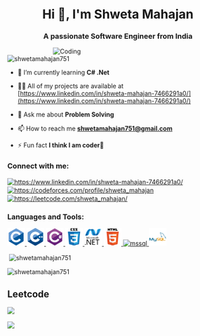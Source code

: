 
<h1 align="center">Hi 👋, I'm Shweta Mahajan   </h1>
<h3 align="center">A passionate Software Engineer from India</h3>

<image align="right" alt="Coding" width="400" src="https://cdn.dribbble.com/users/4055494/screenshots/15215756/media/d2b66c4ca0192aa26d103448b3d1518b.gif">

<p align="left"> <img src="https://komarev.com/ghpvc/?username=shwetamahajan751&label=Profile%20views&color=0e75b6&style=flat" alt="shwetamahajan751" /> </p>

- 🌱 I’m currently learning **C# .Net**

- 👨‍💻 All of my projects are available at [https://www.linkedin.com/in/shweta-mahajan-7466291a0/](https://www.linkedin.com/in/shweta-mahajan-7466291a0/)

- 💬 Ask me about **Problem Solving**

- 📫 How to reach me **shwetamahajan751@gmail.com**

- ⚡ Fun fact **I think I am coder🥲**

<h3 align="left">Connect with me:</h3>
<p align="left">
<a href="https://linkedin.com/in/https://www.linkedin.com/in/shweta-mahajan-7466291a0/" target="blank"><img align="center" src="https://raw.githubusercontent.com/rahuldkjain/github-profile-readme-generator/master/src/images/icons/Social/linked-in-alt.svg" alt="https://www.linkedin.com/in/shweta-mahajan-7466291a0/" height="30" width="40" /></a>
<a href="https://codeforces.com/profile/https://codeforces.com/profile/shweta_mahajan" target="blank"><img align="center" src="https://raw.githubusercontent.com/rahuldkjain/github-profile-readme-generator/master/src/images/icons/Social/codeforces.svg" alt="https://codeforces.com/profile/shweta_mahajan" height="30" width="40" /></a>
<a href="https://www.leetcode.com/https://leetcode.com/shweta_mahajan/" target="blank"><img align="center" src="https://raw.githubusercontent.com/rahuldkjain/github-profile-readme-generator/master/src/images/icons/Social/leet-code.svg" alt="https://leetcode.com/shweta_mahajan/" height="30" width="40" /></a>
</p>

<h3 align="left">Languages and Tools:</h3>
<p align="left"> <a href="https://www.cprogramming.com/" target="_blank" rel="noreferrer"> <img src="https://raw.githubusercontent.com/devicons/devicon/master/icons/c/c-original.svg" alt="c" width="40" height="40"/> </a> <a href="https://www.w3schools.com/cpp/" target="_blank" rel="noreferrer"> <img src="https://raw.githubusercontent.com/devicons/devicon/master/icons/cplusplus/cplusplus-original.svg" alt="cplusplus" width="40" height="40"/> </a> <a href="https://www.w3schools.com/cs/" target="_blank" rel="noreferrer"> <img src="https://raw.githubusercontent.com/devicons/devicon/master/icons/csharp/csharp-original.svg" alt="csharp" width="40" height="40"/> </a> <a href="https://www.w3schools.com/css/" target="_blank" rel="noreferrer"> <img src="https://raw.githubusercontent.com/devicons/devicon/master/icons/css3/css3-original-wordmark.svg" alt="css3" width="40" height="40"/> </a> <a href="https://dotnet.microsoft.com/" target="_blank" rel="noreferrer"> <img src="https://raw.githubusercontent.com/devicons/devicon/master/icons/dot-net/dot-net-original-wordmark.svg" alt="dotnet" width="40" height="40"/> </a> <a href="https://www.w3.org/html/" target="_blank" rel="noreferrer"> <img src="https://raw.githubusercontent.com/devicons/devicon/master/icons/html5/html5-original-wordmark.svg" alt="html5" width="40" height="40"/> </a> <a href="https://www.microsoft.com/en-us/sql-server" target="_blank" rel="noreferrer"> <img src="https://www.svgrepo.com/show/303229/microsoft-sql-server-logo.svg" alt="mssql" width="40" height="40"/> </a> <a href="https://www.mysql.com/" target="_blank" rel="noreferrer"> <img src="https://raw.githubusercontent.com/devicons/devicon/master/icons/mysql/mysql-original-wordmark.svg" alt="mysql" width="40" height="40"/> </a> </p>



<p>&nbsp;<img align="center" src="https://github-readme-stats.vercel.app/api?username=shwetamahajan751&show_icons=true&locale=en" alt="shwetamahajan751" /></p>

<p><img align="center" src="https://github-readme-streak-stats.herokuapp.com/?user=shwetamahajan751&" alt="shwetamahajan751" /></p>

## **Leetcode**

[![](https://leetcard.jacoblin.cool/Shweta_Mahajan?ext=heatmap)](https://leetcode.com/Shweta_Mahajan)
  

![](https://raw.githubusercontent.com/zouariste/corona-runner/gh-pages/assets/corona-runner.gif)
